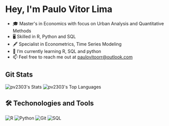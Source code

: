 # Hey, I'm Paulo Vitor Lima

- 🎓 Master's in Economics with focus on Urban Analysis and Quantitative Methods
- 🖥️ Skilled in R, Python and SQL
- 🖋️ Specialist in Econometrics, Time Series Modeling
- 🌱 I’m currently learning R, SQL and python
- 📫 Feel free to reach me out at paulovitoorr@outlook.com

## Git Stats
![pv2303's Stats](https://github-readme-stats-git-masterrstaa-rickstaa.vercel.app/api?username=pv2303&theme=tokyonight&show_icons=true&hide_border=false&count_private=true)
![pv2303's Top Languages](https://github-readme-stats.vercel.app/api/top-langs/?username=pv2303&theme=cobalt&show_icons=true&hide_border=false&layout=compact)

## 🛠️ Techonologies and Tools
![R](https://img.shields.io/badge/r-%23276DC3.svg?style=for-the-badge&logo=r&logoColor=white) ![Python](https://img.shields.io/badge/python-3670A0?style=for-the-badge&logo=python&logoColor=ffdd54) ![Git](https://img.shields.io/badge/git-%23F05033.svg?style=for-the-badge&logo=git&logoColor=white) ![SQL](https://img.shields.io/badge/SQL-316192?style=for-the-badge&logo=postgresql&logoColor=white)
